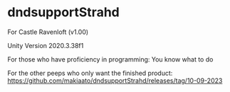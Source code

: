 # dndsupportStrahd
For Castle Ravenloft (v1.00)

Unity Version 2020.3.38f1

For those who have proficiency in programming: You know what to do

For the other peeps who only want the finished product: 
https://github.com/makiaato/dndsupportStrahd/releases/tag/10-09-2023
